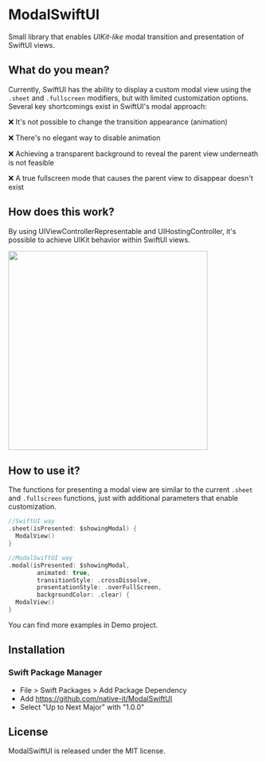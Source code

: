 # ModalSwiftUI

Small library that enables _UIKit-like_ modal transition and presentation of SwiftUI views.


## What do you mean?

Currently, SwiftUI has the ability to display a custom modal view using the `.sheet` and `.fullscreen` modifiers, but with limited customization options. Several key shortcomings exist in SwiftUI's modal approach:

❌ It's not possible to change the transition appearance (animation)

❌ There's no elegant way to disable animation

❌ Achieving a transparent background to reveal the parent view underneath is not feasible

❌ A true fullscreen mode that causes the parent view to disappear doesn't exist

## How does this work?

By using UIViewControllerRepresentable and UIHostingController, it's possible to achieve UIKit behavior within SwiftUI views. 

<img src="https://github.com/native-it/ModalSwiftUI/blob/main/demo.gif" width="400">

## How to use it?

The functions for presenting a modal view are similar to the current `.sheet` and `.fullscreen` functions, just with additional parameters that enable customization.

```swift
//SwiftUI way
.sheet(isPresented: $showingModal) {
  ModalView()
}

//ModalSwiftUI way
.modal(isPresented: $showingModal,
        animated: true,
        transitionStyle: .crossDissolve,
        presentationStyle: .overFullScreen,
        backgroundColor: .clear) {
  ModalView()
}
```

You can find more examples in Demo project.

## Installation

### Swift Package Manager

- File > Swift Packages > Add Package Dependency
- Add https://github.com/native-it/ModalSwiftUI
- Select "Up to Next Major" with "1.0.0"

## License
ModalSwiftUI is released under the MIT license.





